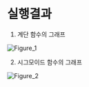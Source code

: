 # 실행결과
1. 계단 함수의 그래프

![Figure_1](https://user-images.githubusercontent.com/53163222/93405954-70a1fa80-f8c9-11ea-9f3a-c38db7594e4f.png)

2. 시그모이드 함수의 그래프

![Figure_2](https://user-images.githubusercontent.com/53163222/93405957-726bbe00-f8c9-11ea-840f-8941296c18e7.png)
